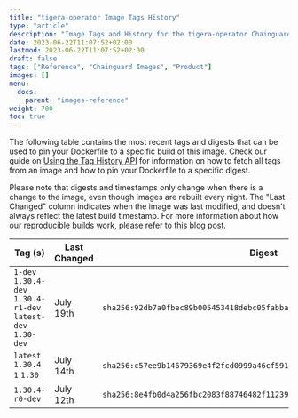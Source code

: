 ```yaml
---
title: "tigera-operator Image Tags History"
type: "article"
description: "Image Tags and History for the tigera-operator Chainguard Image"
date: 2023-06-22T11:07:52+02:00
lastmod: 2023-06-22T11:07:52+02:00
draft: false
tags: ["Reference", "Chainguard Images", "Product"]
images: []
menu:
  docs:
    parent: "images-reference"
weight: 700
toc: true
---
```


The following table contains the most recent tags and digests that can be used to pin your Dockerfile to a specific build of this image. Check our guide on [Using the Tag History API](/chainguard/chainguard-images/using-the-tag-history-api/) for information on how to fetch all tags from an image and how to pin your Dockerfile to a specific digest.

Please note that digests and timestamps only change when there is a change to the image, even though images are rebuilt every night. The "Last Changed" column indicates when the image was last modified, and doesn't always reflect the latest build timestamp. For more information about how our reproducible builds work, please refer to [this blog post](https://www.chainguard.dev/unchained/reproducing-chainguards-reproducible-image-builds).

| Tag (s)                                                       | Last Changed | Digest                                                                    |
|---------------------------------------------------------------|--------------|---------------------------------------------------------------------------|
|  `1-dev` `1.30.4-dev` `1.30.4-r1-dev` `latest-dev` `1.30-dev` | July 19th    | `sha256:92db7a0fbec89b005453418debc05fabba6be0fb14c818a3092845bb7818f3cd` |
|  `latest` `1.30.4` `1` `1.30`                                 | July 14th    | `sha256:c57ee9b14679369e4f2fcd0999a46cf591810d06469917a97c1c4ece8cc05d84` |
|  `1.30.4-r0-dev`                                              | July 12th    | `sha256:8e4fb0d4a256fbc2083f88746482f11239bae9519fb48569af22f578b4263d5a` |
